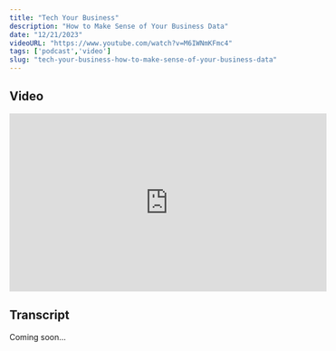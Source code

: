 ```yaml
---
title: "Tech Your Business"
description: "How to Make Sense of Your Business Data"
date: "12/21/2023"
videoURL: "https://www.youtube.com/watch?v=M6IWNmKFmc4"
tags: ['podcast','video']
slug: "tech-your-business-how-to-make-sense-of-your-business-data"
---
```

## Video
<iframe width="560" height="315" src="https://www.youtube.com/embed/M6IWNmKFmc4" frameborder="0" allow="accelerometer; autoplay; clipboard-write; encrypted-media; gyroscope; picture-in-picture" allowfullscreen></iframe>

## Transcript
Coming soon...
